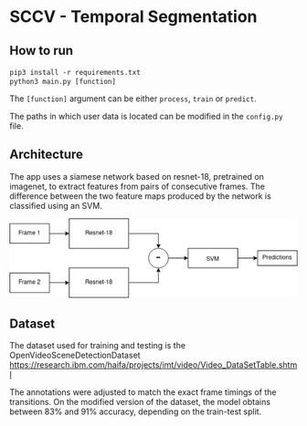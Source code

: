 #  SCCV - Temporal Segmentation

## How to run

```shell
pip3 install -r requirements.txt
python3 main.py [function]
```

The ```[function]``` argument can be either ```process```, ```train``` or ```predict```.

The paths in which user data is located can be modified in the ```config.py``` file.

## Architecture

The app uses a siamese network based on resnet-18, pretrained on imagenet, to extract features
from pairs of consecutive frames. The difference between the two feature maps produced
by the network is classified using an SVM.

![Architecture diagram](https://github.com/dragos-gaspar/TemporalSegmentation/blob/master/images/architecture.png?raw=true)

## Dataset

The dataset used for training and testing is the OpenVideoSceneDetectionDataset
https://research.ibm.com/haifa/projects/imt/video/Video_DataSetTable.shtml

The annotations were adjusted to match the exact frame timings of the transitions.
On the modified version of the dataset, the model obtains between 83% and 91% accuracy,
depending on the train-test split.